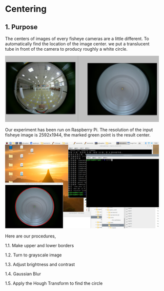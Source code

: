# Centering

## 1. Purpose

The centers of images of every fisheye cameras are a little different. To automatically find 
the location of the image center. we put a translucent tube in front of the camera to producy 
roughly a white circle.

![alt text](screen1.png "screen1")

Our experiment has been run on Raspberry Pi. The resolution of the input fisheye image is 
2592x1944, the marked green point is the result center. 

![alt text](screen2.png "screen2")


Here are our procedures,

1.1. Make upper and lower borders

1.2. Turn to grayscale image

1.3. Adjust brightness and contrast

1.4. Gaussian Blur

1.5. Apply the Hough Transform to find the circle





